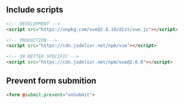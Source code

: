 
## Include scripts
```html
<!-- DEVELOPMENT -->
<script src="https://unpkg.com/vue@2.6.10/dist/vue.js"></script>

<!-- PRODUCTION -->
<script src="https://cdn.jsdelivr.net/npm/vue"></script>

<!-- OR BETTER SPECIFIC -->
<script src="https://cdn.jsdelivr.net/npm/vue@2.6.0"></script>
```

## Prevent form submition
```html
<form @submit.prevent="onSubmit">
```
